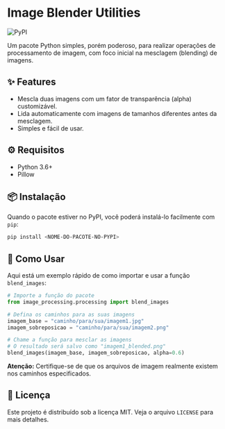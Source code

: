 # Image Blender Utilities

![PyPI](https://img.shields.io/pypi/v/<NOME-DO-PACOTE-NO-PYPI>)

Um pacote Python simples, porém poderoso, para realizar operações de processamento de imagem, com foco inicial na mesclagem (blending) de imagens.

## ✨ Features

* Mescla duas imagens com um fator de transparência (alpha) customizável.
* Lida automaticamente com imagens de tamanhos diferentes antes da mesclagem.
* Simples e fácil de usar.

## ⚙️ Requisitos

* Python 3.6+
* Pillow

## 📦 Instalação

Quando o pacote estiver no PyPI, você poderá instalá-lo facilmente com `pip`:

```bash
pip install <NOME-DO-PACOTE-NO-PYPI>
```

## 🚀 Como Usar

Aqui está um exemplo rápido de como importar e usar a função `blend_images`:

```python
# Importe a função do pacote
from image_processing.processing import blend_images

# Defina os caminhos para as suas imagens
imagem_base = "caminho/para/sua/imagem1.jpg"
imagem_sobreposicao = "caminho/para/sua/imagem2.png"

# Chame a função para mesclar as imagens
# O resultado será salvo como "imagem1_blended.png"
blend_images(imagem_base, imagem_sobreposicao, alpha=0.6)
```
**Atenção:** Certifique-se de que os arquivos de imagem realmente existem nos caminhos especificados.

## 📄 Licença

Este projeto é distribuído sob a licença MIT. Veja o arquivo `LICENSE` para mais detalhes.